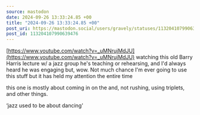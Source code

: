 ```yaml
---
source: mastodon
date: 2024-09-26 13:33:24.85 +00
title: "2024-09-26 13:33:24.85 +00"
post_uri: https://mastodon.social/users/gravely/statuses/113204107990639476
post_id: 113204107990639476
---
```

[https://www.youtube.com/watch?v=_uMNrujMdJU](https://www.youtube.com/watch?v=_uMNrujMdJU) watching this old Barry Harris lecture w/ a jazz group he's teaching or rehearsing, and I'd always heard he was engaging but, wow. Not much chance I'm ever going to use this stuff but it has held my attention the entire time

this one is mostly about coming in on the and, not rushing, using triplets, and other things.

‘jazz used to be about dancing'


